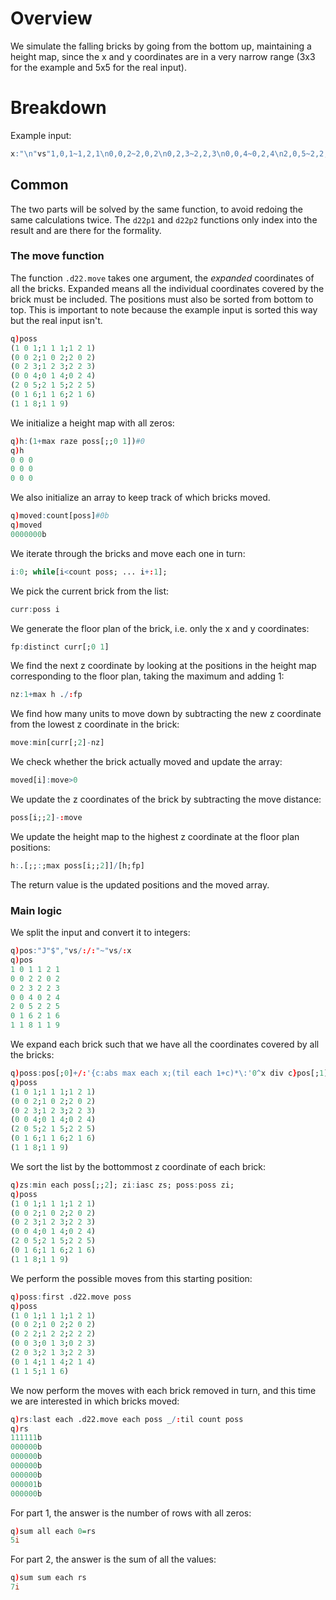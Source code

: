 # Overview
We simulate the falling bricks by going from the bottom up, maintaining a height map, since the x and y coordinates are in a very narrow range (3x3 for the example and 5x5 for the real input).

# Breakdown

Example input:
```q
x:"\n"vs"1,0,1~1,2,1\n0,0,2~2,0,2\n0,2,3~2,2,3\n0,0,4~0,2,4\n2,0,5~2,2,5\n0,1,6~2,1,6\n1,1,8~1,1,9";
```

## Common
The two parts will be solved by the same function, to avoid redoing the same calculations twice. The `d22p1` and `d22p2` functions only index into the result and are there for the formality.

### The move function
The function `.d22.move` takes one argument, the _expanded_ coordinates of all the bricks. Expanded means all the individual coordinates covered by the brick must be included. The positions must also be sorted from bottom to top. This is important to note because the example input is sorted this way but the real input isn't.
```q
q)poss
(1 0 1;1 1 1;1 2 1)
(0 0 2;1 0 2;2 0 2)
(0 2 3;1 2 3;2 2 3)
(0 0 4;0 1 4;0 2 4)
(2 0 5;2 1 5;2 2 5)
(0 1 6;1 1 6;2 1 6)
(1 1 8;1 1 9)
```
We initialize a height map with all zeros:
```q
q)h:(1+max raze poss[;;0 1])#0
q)h
0 0 0
0 0 0
0 0 0
```
We also initialize an array to keep track of which bricks moved.
```q
q)moved:count[poss]#0b
q)moved
0000000b
```
We iterate through the bricks and move each one in turn:
```q
i:0; while[i<count poss; ... i+:1];
```
We pick the current brick from the list:
```q
curr:poss i
```
We generate the floor plan of the brick, i.e. only the x and y coordinates:
```q
fp:distinct curr[;0 1]
```
We find the next z coordinate by looking at the positions in the height map corresponding to the floor plan, taking the maximum and adding 1:
```q
nz:1+max h ./:fp
```
We find how many units to move down by subtracting the new z coordinate from the lowest z coordinate in the brick:
```q
move:min[curr[;2]-nz]
```
We check whether the brick actually moved and update the array:
```q
moved[i]:move>0
```
We update the z coordinates of the brick by subtracting the move distance:
```q
poss[i;;2]-:move
```
We update the height map to the highest z coordinate at the floor plan positions:
```q
h:.[;;:;max poss[i;;2]]/[h;fp]
```
The return value is the updated positions and the moved array.

### Main logic
We split the input and convert it to integers:
```q
q)pos:"J"$","vs/:/:"~"vs/:x
q)pos
1 0 1 1 2 1
0 0 2 2 0 2
0 2 3 2 2 3
0 0 4 0 2 4
2 0 5 2 2 5
0 1 6 2 1 6
1 1 8 1 1 9
```
We expand each brick such that we have all the coordinates covered by all the bricks:
```q
q)poss:pos[;0]+/:'{c:abs max each x;(til each 1+c)*\:'0^x div c}pos[;1]-pos[;0]
q)poss
(1 0 1;1 1 1;1 2 1)
(0 0 2;1 0 2;2 0 2)
(0 2 3;1 2 3;2 2 3)
(0 0 4;0 1 4;0 2 4)
(2 0 5;2 1 5;2 2 5)
(0 1 6;1 1 6;2 1 6)
(1 1 8;1 1 9)
```
We sort the list by the bottommost z coordinate of each brick:
```q
q)zs:min each poss[;;2]; zi:iasc zs; poss:poss zi;
q)poss
(1 0 1;1 1 1;1 2 1)
(0 0 2;1 0 2;2 0 2)
(0 2 3;1 2 3;2 2 3)
(0 0 4;0 1 4;0 2 4)
(2 0 5;2 1 5;2 2 5)
(0 1 6;1 1 6;2 1 6)
(1 1 8;1 1 9)
```
We perform the possible moves from this starting position:
```q
q)poss:first .d22.move poss
q)poss
(1 0 1;1 1 1;1 2 1)
(0 0 2;1 0 2;2 0 2)
(0 2 2;1 2 2;2 2 2)
(0 0 3;0 1 3;0 2 3)
(2 0 3;2 1 3;2 2 3)
(0 1 4;1 1 4;2 1 4)
(1 1 5;1 1 6)
```
We now perform the moves with each brick removed in turn, and this time we are interested in which bricks moved:
```q
q)rs:last each .d22.move each poss _/:til count poss
q)rs
111111b
000000b
000000b
000000b
000000b
000001b
000000b
```
For part 1, the answer is the number of rows with all zeros:
```q
q)sum all each 0=rs
5i
```
For part 2, the answer is the sum of all the values:
```q
q)sum sum each rs
7i
```
